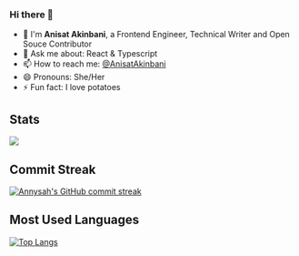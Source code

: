 ### Hi there 👋 

<!--
**Annysah/Annysah** is a ✨ _special_ ✨ repository because its `README.md` (this file) appears on your GitHub profile.

Here are some ideas to get you started:

- 🔭 I’m currently working on ...
- 🌱 I’m currently learning ...
- 👯 I’m looking to collaborate on ...
- 🤔 I’m looking for help with ...
- 💬 Ask me about ...
- 📫 How to reach me: ...
- 😄 Pronouns: ...
- ⚡ Fun fact: ...
-->
- 🌱 I'm **Anisat Akinbani**, a Frontend Engineer, Technical Writer and Open Souce Contributor
- 💬 Ask me about: React & Typescript
- 📫 How to reach me: [@AnisatAkinbani](https://twitter.com/AnisatAkinbani)
- 😄 Pronouns: She/Her
- ⚡ Fun fact: I love potatoes


## Stats
<img 
   src="https://github-readme-stats.vercel.app/api?username=annysah&show_icons=true&theme=tokyonight" 
/>

## Commit Streak
[![Annysah's GitHub commit streak](https://github-readme-streak-stats.herokuapp.com/?user=Annysah&theme=tokyonight&fire=FFA500&ring=FFA500)](https://git.io/streak-stats)
    
## Most Used Languages
[![Top Langs](https://github-readme-stats.vercel.app/api/top-langs/?username=Annysah&layout=compact&theme=tokyonight)](https://github.com/anuraghazra/github-readme-stats)
